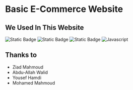 # Basic E-Commerce Website
## We Used In This Website

![Static Badge](https://img.shields.io/badge/php-777BB4?style=for-the-badge&logo=php&labelColor=black)
![Static Badge](https://img.shields.io/badge/html-%23E34F26?style=for-the-badge&logo=html5&labelColor=black)
![Static Badge](https://img.shields.io/badge/css-%231572B6?style=for-the-badge&logo=css3&labelColor=black)
![Javascript](https://img.shields.io/badge/Javascript-F0DB4F?style=for-the-badge&labelColor=black&logo=javascript&logoColor=F0DB4F)

## Thanks to
* Ziad Mahmoud
* Abdu-Allah Walid
* Yousef Hamdi
* Mohamed Mahmoud
